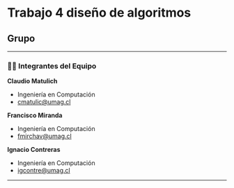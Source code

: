 # Trabajo 4 diseño de algoritmos

## Grupo

---

### 👨‍💻 Integrantes del Equipo

**Claudio Matulich**
- Ingeniería en Computación
- cmatulic@umag.cl

**Francisco Miranda**
- Ingeniería en Computación
- fmirchav@umag.cl

**Ignacio Contreras**
- Ingeniería en Computación
- igcontre@umag.cl

---
